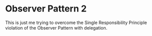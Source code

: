 # Observer Pattern 2

This is just me trying to overcome the Single Responsibility Principle violation of the Observer Pattern with delegation.
